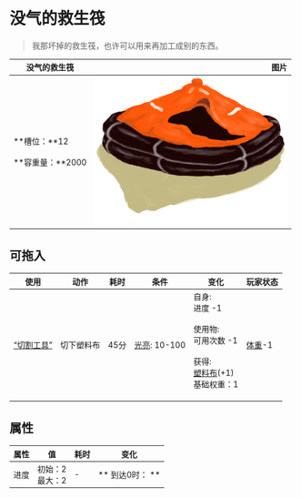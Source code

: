 # 没气的救生筏  
> 我那坏掉的救生筏，也许可以用来再加工成别的东西。  
  
  没气的救生筏  |   图片   
 ----  |  ----:   
 **槽位：**12<br><br>**容重量：**2000  |  ![](Sprite/LifeRaft.png)   
  
## 可拖入  
使用  |  动作  |  耗时  |  条件  |  变化  |  玩家状态  
----  |  ----  |  ----  |  ----  |  ----  |  ----  
[“切割工具”](tag_Cutter.md)  |  切下塑料布  |  45分  |  [光亮](Light.md): 10-100  |  自身:<br>进度  -1<br><br>使用物:<br>可用次数  -1<br><br>获得:<br>[塑料布](PlasticSheet.md)(+1)<br>基础权重：1<br><br>  |  [体重](Weight.md)-1  
## 属性   
属性  |  值  |  耗时  |  变化  
----  |  ----  |  ----  |  ----  
进度  |  初始：2<br>最大：2  |  -  |  ** 到达0时： **  
